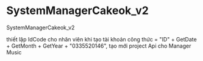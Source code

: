 # SystemManagerCakeok_v2
SystemManagerCakeok_v2

thiết lập IdCode cho nhân viên khi tạo tài khoản công thức = "ID" + GetDate + GetMonth + GetYear + "0335520146",
tạo mới project Api cho Manager Music